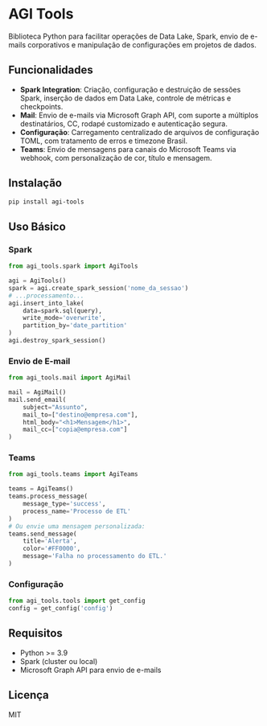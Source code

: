 # AGI Tools

Biblioteca Python para facilitar operações de Data Lake, Spark, envio de e-mails corporativos e manipulação de configurações em projetos de dados.

## Funcionalidades

- **Spark Integration**: Criação, configuração e destruição de sessões Spark, inserção de dados em Data Lake, controle de métricas e checkpoints.
- **Mail**: Envio de e-mails via Microsoft Graph API, com suporte a múltiplos destinatários, CC, rodapé customizado e autenticação segura.
- **Configuração**: Carregamento centralizado de arquivos de configuração TOML, com tratamento de erros e timezone Brasil.
- **Teams**: Envio de mensagens para canais do Microsoft Teams via webhook, com personalização de cor, título e mensagem.

## Instalação

```bash
pip install agi-tools
```

## Uso Básico

### Spark

```python
from agi_tools.spark import AgiTools

agi = AgiTools()
spark = agi.create_spark_session('nome_da_sessao')
# ...processamento...
agi.insert_into_lake(
    data=spark.sql(query),
    write_mode='overwrite',
    partition_by='date_partition'
)
agi.destroy_spark_session()
```

### Envio de E-mail

```python
from agi_tools.mail import AgiMail

mail = AgiMail()
mail.send_email(
    subject="Assunto",
    mail_to=["destino@empresa.com"],
    html_body="<h1>Mensagem</h1>",
    mail_cc=["copia@empresa.com"]
)
```

### Teams

```python
from agi_tools.teams import AgiTeams

teams = AgiTeams()
teams.process_message(
    message_type='success',
    process_name='Processo de ETL'
)
# Ou envie uma mensagem personalizada:
teams.send_message(
    title='Alerta',
    color='#FF0000',
    message='Falha no processamento do ETL.'
)
```

### Configuração

```python
from agi_tools.tools import get_config
config = get_config('config')
```

## Requisitos

- Python >= 3.9
- Spark (cluster ou local)
- Microsoft Graph API para envio de e-mails

## Licença

MIT
